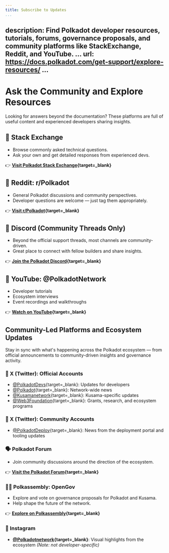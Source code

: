 ```yaml
---
title: Subscribe to Updates
...
```

description: Find Polkadot developer resources, tutorials, forums, governance proposals, and community
  platforms like StackExchange, Reddit, and YouTube.
...
url: https://docs.polkadot.com/get-support/explore-resources/
...
---

# Ask the Community and Explore Resources

Looking for answers beyond the documentation? These platforms are full of useful content and experienced developers sharing insights.

## 🧠 Stack Exchange

- Browse commonly asked technical questions.
- Ask your own and get detailed responses from experienced devs.

👉 **[Visit Polkadot Stack Exchange](https://substrate.stackexchange.com/){target=\_blank}**

## 🧵 Reddit: r/Polkadot

- General Polkadot discussions and community perspectives.
- Developer questions are welcome — just tag them appropriately.

👉 **[Visit r/Polkadot](https://www.reddit.com/r/Polkadot/){target=\_blank}**

## 💬 Discord (Community Threads Only)

- Beyond the official support threads, most channels are community-driven.
- Great place to connect with fellow builders and share insights.

👉 **[Join the Polkadot Discord](https://polkadot-discord.w3f.tools/){target=\_blank}**

## 🎥 YouTube: @PolkadotNetwork

- Developer tutorials
- Ecosystem interviews
- Event recordings and walkthroughs

👉 **[Watch on YouTube](https://www.youtube.com/@PolkadotNetwork){target=\_blank}**

## Community-Led Platforms and Ecosystem Updates

Stay in sync with what's happening across the Polkadot ecosystem — from official announcements to community-driven insights and governance activity.

### 🔷 X (Twitter): Official Accounts

- [@PolkadotDevs](https://twitter.com/PolkadotDevs){target=\_blank}: Updates for developers
- [@Polkadot](https://twitter.com/Polkadot){target=\_blank}: Network-wide news
- [@Kusamanetwork](https://twitter.com/kusamanetwork){target=\_blank}: Kusama-specific updates
- [@Web3Foundation](https://twitter.com/web3foundation){target=\_blank}: Grants, research, and ecosystem programs

### 🔁 X (Twitter): Community Accounts

- [@PolkadotDeploy](https://twitter.com/PolkadotDeploy){target=\_blank}: News from the deployment portal and tooling updates

### 🗣️ Polkadot Forum

- Join community discussions around the direction of the ecosystem.

👉 **[Visit the Polkadot Forum](https://forum.polkadot.network/){target=\_blank}**

### 🧑‍⚖️ Polkassembly: OpenGov

- Explore and vote on governance proposals for Polkadot and Kusama.
- Help shape the future of the network.

👉 **[Explore on Polkassembly](https://polkadot.polkassembly.io/){target=\_blank}**

### 📸 Instagram

- **[@Polkadotnetwork](https://www.instagram.com/polkadotnetwork){target=\_blank}**: Visual highlights from the ecosystem
  _(Note: not developer-specific)_
